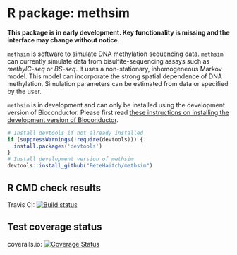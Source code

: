 # R package: methsim

__This package is in early development. Key functionality is missing and the interface may change without notice__.

`methsim` is software to simulate DNA methylation sequencing data. `methsim` 
can currently simulate data from bisulfite-sequencing assays such as 
_methylC-seq_ or _BS-seq_. It uses a non-stationary, inhomogeneous Markov model. 
This model can incorporate the strong spatial dependence of DNA methylation. 
Simulation parameters can be estimated from data or specified by the user.

`methsim` is in development and can only be installed using the development 
version of Bioconductor. Please first read 
[these instructions on installing the development version of Bioconductor](http://www.bioconductor.org/developers/how-to/useDevel/).

```R
# Install devtools if not already installed
if (suppressWarnings(!require(devtools))) {
  install.packages('devtools')
}
# Install development version of methsim
devtools::install_github("PeteHaitch/methsim")
```

## R CMD check results
Travis CI: <a href="https://travis-ci.org/PeteHaitch/methsim"><img src="https://travis-ci.org/PeteHaitch/methsim.svg?branch=master" alt="Build status"></a>

## Test coverage status
coveralls.io: [![Coverage Status](https://coveralls.io/repos/PeteHaitch/methsim/badge.svg?branch=master)](https://coveralls.io/r/PeteHaitch/methsim?branch=master)
